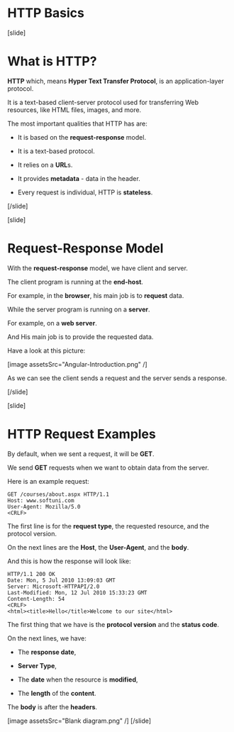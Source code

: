 # HTTP Basics

[slide]

# What is HTTP?

**HTTP** which, means **Hyper Text Transfer Protocol**, is an application-layer protocol.

It is a text\-based client\-server protocol used for transferring Web resources, like HTML files, images, and more.

The most important qualities that HTTP has are:

-  It is based on the **request-response** model.

-  It is a text\-based protocol.

-  It relies on a **URL**s.

-  It provides **metadata** \- data in the header.

-  Every request is individual, HTTP is **stateless**.

[/slide]

[slide]

# Request-Response Model

With the **request-response** model, we have client and server.

The client program is running at the **end-host**.

For example, in the **browser**, his main job is to **request** data.

While the server program is running on a **server**.

For example, on a **web server**.

And His main job is to provide the requested data.

Have a look at this picture:

[image assetsSrc="Angular-Introduction.png" /]

As we can see the client sends a request and the server sends a response.

[/slide]

[slide]

# HTTP Request Examples

By default, when we sent a request, it will be **GET**.

We send **GET** requests when we want to obtain data from the server.

Here is an example request:

```
GET /courses/about.aspx HTTP/1.1
Host: www.softuni.com
User-Agent: Mozilla/5.0
<CRLF>
```

The first line is for the **request type**, the requested resource, and the protocol version.

On the next lines are the **Host**, the **User-Agent**, and the **body**.

And this is how the response will look like:

```
HTTP/1.1 200 OK
Date: Mon, 5 Jul 2010 13:09:03 GMT
Server: Microsoft-HTTPAPI/2.0
Last-Modified: Mon, 12 Jul 2010 15:33:23 GMT
Content-Length: 54
<CRLF>
<html><title>Hello</title>Welcome to our site</html>
```

The first thing that we have is the **protocol version** and the **status code**.

On the next lines, we have:

-  The **response date**,

-  **Server Type**,

-  The **date** when the resource is **modified**,

-  The **length** of the **content**.

The **body** is after the **headers**.

[image assetsSrc="Blank diagram.png" /]
[/slide]
